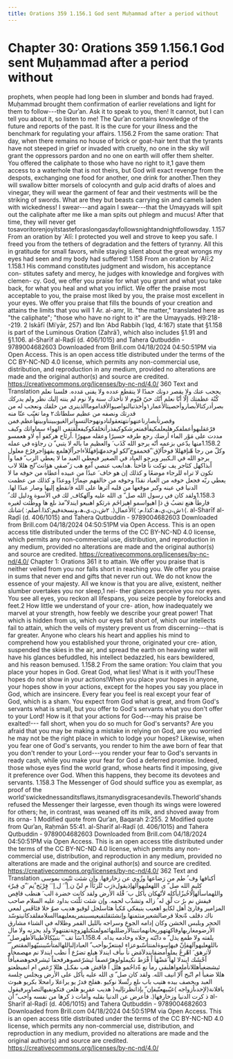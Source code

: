 ```yaml
---
title: Orations 359 1.156.1 God sent Muḥammad after a period without
---
```

# Chapter 30: Orations 359 1.156.1 God sent Muḥammad after a period without
prophets, when people had long been in slumber and bonds had frayed.
Muḥammad brought them confirmation of earlier revelations and light for
them to follow---the Qurʾan. Ask it to speak to you, then! It cannot,
but I can tell you about it, so listen to me! The Qurʾan contains
knowledge of the future and reports of the past. It is the cure for your
illness and the benchmark for regulating your affairs. 1.156.2 From the
same oration: That day, when there remains no house of brick or
goat-hair tent that the tyrants have not steeped in grief or invaded
with cruelty, no one in the sky will grant the oppressors pardon and no
one on earth will offer them shelter. You offered the caliphate to those
who have no right to it,1 gave them access to a waterhole that is not
theirs, but God will exact revenge from the despots, exchanging one food
for another, one drink for another.Then they will swallow bitter morsels
of colocynth and gulp acid drafts of aloes and vinegar, they will wear
the garment of fear and their vestments will be the striking of swords.
What are they but beasts carrying sin and camels laden with wickedness!
I swear---and again I swear---that the Umayyads will spit out the
caliphate after me like a man spits out phlegm and mucus! After that
time, they will never get
tosavoritorenjoyitstasteforaslongasdayfollowsnightandnightfollowsday.
1.157 From an oration by ʿAlī: I protected you well and strove to keep
you safe. I freed you from the tethers of degradation and the fetters of
tyranny. All this in gratitude for small favors, while staying silent
about the great wrongs my eyes had seen and my body had suffered! 1.158
From an oration by ʿAlī:2 1.158.1 His command constitutes judgment and
wisdom, his acceptance con- stitutes safety and mercy, he judges with
knowledge and forgives with clemen- cy. God, we offer you praise for
what you grant and what you take back, for what you heal and what you
inflict. We offer the praise most acceptable to you, the praise most
liked by you, the praise most excellent in your eyes. We offer you
praise that fills the bounds of your creation and attains the limits
that you will 1 Ar. al-amr, lit. "the matter," translated here as "the
caliphate"; "those who have no right to it" are the Umayyads.
Ḥ9:218--219. 2 Iskāfī (Miʿyār, 257) and Ibn ʿAbd Rabbih (ʿIqd, 4:167)
state that §1.158 is part of the Luminous Oration (Zahrāʾ), which also
includes §1.91 and §1.106. al-Sharīf al-Raḍī (d. 406/1015) and Tahera
Qutbuddin - 9789004682603 Downloaded from Brill.com 04/18/2024
04:50:51PM via Open Access. This is an open access title distributed
under the terms of the CC BY-NC-ND 4.0 license, which permits any
non-commercial use, distribution, and reproduction in any medium,
provided no alterations are made and the original author(s) and source
are credited. https://creativecommons.org/licenses/by-nc-nd/4.0/ 360
Text and Translation يحجب عنك ولا يقصر دونك حمدًا لا ينقطع عدده ولا يفنى
مَدده. فلسنا نعلم كُنْهَ عظمتك إلّا أنّا نعلم أنّك حيّ قيّوم لا تأخذك سنة ولا نوم
لم ينته إليك نظر ولم يدركك
بصرأدركتالأبصاروأحصيتالأعمار١وأخذتبالنواصيوالأقداموماالذينرى من خلقك
ونعجب له من قدرتك ونصفه من عظيم سلطانك٢ وما تغيّب عنّا منه
وقصرتأبصارناعنهوٱنتهتعقولنادونهوحالتسواترالغيوببينناوبينهأعظم.فمن
فرّغقلبهوأعملفكرهليعلمكيفأقمتعرشكوكيفذرأتخلقكوكيفعلّقتفي الهواء سماواتك
وكيف مددت على مَوْر الماء أرضك رجع طرفه حسيرًا وعقله مبهورًا .اًرئاح هركفو اًهِ
لاو هعمسو 1.158.2منها يدّعي بزعمه أنّه يرجو الله كَذَب َ والعظيمِ ما باله لا
يتبي ّ ن رجاؤه في عمله وكلّ من رجا هّنإفهللا فوخاّلإق َ ّقحمفوخ ّلكو
لوخدمهّنإفهللاَءاجراّلإهلمع يفهؤاجرفرُع معلول يرجو الله في الـكبير ويرجو
العباد في الصغير فيعطي العبد ما لا يعطي الرب ّ فما وأ اًبذاكهل كئاجر يف
نوكت نأ فاختأ .هدابعب عنصي اّمع هب رَ ّصقي هؤانث ّلج هللا لاب تكون لا تراه
للرجاء موضعًا و كذلك إن هو خاف َ عبدًا من عبيده أعطاه من خوفه ما لا يعطي
ربّه فجعل خوفه من العباد نقدًا وخوفه من خالقهم ضِمارًا ووعدًا و كذلك من عظمت
الدنيا في عينه وكبر موقعها من قلبه آثرها على الله فٱنقطع إليها وصار عبدًا
لها. 1.158.3ولقد كان في رسول الله صل ّ ى الله عليه وآلهكاف ٍ لك في
الأسوة ودليل لك ُ فارطأ هنع تضبُ ق ذإ اهيواسمو اهيزاخَم ةرثكو اهبيعو
ايندلا ّمذ ىلع ها ووطّئت لغيره ١ش،ن،ي،ھ:كذا.م: ⟩الأعمال⟨.
٢ش،ن،ي،ھ،ونسخةفيم:كذا.أصلم: ⟩شانك⟨. al-Sharīf al-Raḍī (d. 406/1015) and
Tahera Qutbuddin - 9789004682603 Downloaded from Brill.com 04/18/2024
04:50:51PM via Open Access. This is an open access title distributed
under the terms of the CC BY-NC-ND 4.0 license, which permits any
non-commercial use, distribution, and reproduction in any medium,
provided no alterations are made and the original author(s) and source
are credited. https://creativecommons.org/licenses/by-nc-nd/4.0/ Chapter
1: Orations 361 it to attain. We offer you praise that is neither veiled
from you nor falls short in reaching you. We offer you praise in sums
that never end and gifts that never run out. We do not know the essence
of your majesty. All we know is that you are alive, existent, neither
slumber overtakes you nor sleep,1 nei- ther glances perceive you nor
eyes. You see all eyes, you reckon all lifespans, you seize people by
forelocks and feet.2 How little we understand of your cre- ation, how
inadequately we marvel at your strength, how feebly we describe your
great power! That which is hidden from us, which our eyes fall short of,
which our intellects fail to attain, which the veils of mystery prevent
us from discerning---that is far greater. Anyone who clears his heart
and applies his mind to comprehend how you established your throne,
originated your cre- ation, suspended the skies in the air, and spread
the earth on heaving water will have his glances befuddled, his
intellect bedazzled, his ears bewildered, and his reason bemused.
1.158.2 From the same oration: You claim that you place your hopes in
God. Great God, what lies! What is it with you!These hopes do not show
in your actions!When you place your hopes in anyone, your hopes show in
your actions, except for the hopes you say you place in God, which are
insincere. Every fear you feel is real except your fear of God, which is
a sham. You expect from God what is great, and from God's servants what
is small, but you offer to God's servants what you don't offer to your
Lord! How is it that your actions for God---may his praise be
exalted!--- fall short, when you do so much for God's servants? Are you
afraid that you may be making a mistake in relying on God, are you
worried he may not be the right place in which to lodge your hopes?
Likewise, when you fear one of God's servants, you render to him the awe
born of fear that you don't render to your Lord---you render your fear
to God's servants in ready cash, while you make your fear for God a
deferred promise. Indeed, those whose eyes find the world grand, whose
hearts find it imposing, give it preference over God. When this happens,
they become its devotees and servants. 1.158.3 The Messenger of God
should suffice you as exemplar, as proof of the
world'swickednessanditsflaws,itsmanydisgracesandevils.Theworld'shands
refused the Messenger their largesse, even though its wings were lowered
for others; he, in contrast, was weaned off its milk, and shoved away
from its orna- 1 Modified quote from Qurʾan, Baqarah 2:255. 2 Modified
quote from Qurʾan, Raḥmān 55:41. al-Sharīf al-Raḍī (d. 406/1015) and
Tahera Qutbuddin - 9789004682603 Downloaded from Brill.com 04/18/2024
04:50:51PM via Open Access. This is an open access title distributed
under the terms of the CC BY-NC-ND 4.0 license, which permits any
non-commercial use, distribution, and reproduction in any medium,
provided no alterations are made and the original author(s) and source
are credited. https://creativecommons.org/licenses/by-nc-nd/4.0/ 362
Text and Translation أكنافها وف ُ طم من رَضاعها وزُوي عن زخارفها. وإن شئت
ثنّيت بموسى كليم الله صل ّ ى اللهعليهوآلهإذيقول﴿رَب تْلَزنَأاَ مِ ليِّ ن ِإ ِّ َ ل
ِإ َ َ فٍرْيَخ ْنِم َ ّي قِيرٌ﴾واللهماسألهإلّاخُبزًايأكله لأنّهكان يأكل ب َ قْلة
الأرض ولقد كانت خضرة الب َ هنطب قافِص فيفش نم ىرُ ت لْق له ُ زاله وتشذّب
لحمه. وإن شئت ثلّثت بداود عليه السلام صاحب المزامير وقارئ أهل لكأيو اهعيب
ينيفكي مّكيأ هئاسلجل لوقيو هديب صوُ خلا فئافَس لمعي ناك دقلف ةّنجلا
قرصالشعيرمنثمنها.وإنشئتقلتفيعيسىبنمريمعليهماالسلامفلقدكانيتوسّد الحجر
ويلبس الخشن وكان إدامه الجوع وسراجه بالليل القمر وظلاله في الشتاء مشارق
الأرضومغاربهاوفاكهتهوريحانهماتنبتالأرضللبهائمولمتكنلهزوجةتفتنهولا ولد
يحزنه ولا مال يلفته ولا طمع يذل ّ ه دابّته رجلاه وخادمه يداه. 1.158.4سَأَ
تف َ ّ بنبيّكالأطيبالأطهرصل ّ ىاللهعليهوآلهفإنّ فيهإسوةلمنتأسّىوعزاء
لمنتعزّىوأحب ّ العبادإلىاللهالمتأسّيبنبيّهوالمقتص ُ ّ لأثرهق َ اهْرِعُ
يملواًمضقايندلاَمَض نأ ىبأف ايندلا هيلع تضرُع اً نطب ايندلا نم مهصمخأو اًحْشَك
ايندلا لهأ ُمَضْهَأ اً فْرَط نكيملولوهرّغصفاً ئيشرّغصوهرقحفاً ئيشرقحوهضغبأفاً
ئيشضغبأهللانأملعواهلبقي رمأ نع ةّداحُمو هلل اً قاقش هب ىفكـل هللا رّغص ام
انميظعتو هللا ضغبأ ام انّبح اّلإ انيف الله. ولقد كان صل ّ ى الله عليه يأكل
على الأرض ويجلس جِلسة العبد ويخصف بيده هتيب باب ىلع رتِّسلا نوكيو .هفلخ فدرُ
يو يراعلا رامحلا بكريو هبوث هديب عقريو هلعن فتكونفيهالتصاويرفيقول
⟩يافلانة⟨لإحدىأزواجه ⟩غيّبيهعنّيفإن ّ يإذانظرتإليه ذ كرت الدنيا وزخارفها⟨.
فأعرض عن الدنيا بقلبه وأمات ذ كرها من نفسه وأحب ّ أن al-Sharīf al-Raḍī
(d. 406/1015) and Tahera Qutbuddin - 9789004682603 Downloaded from
Brill.com 04/18/2024 04:50:51PM via Open Access. This is an open access
title distributed under the terms of the CC BY-NC-ND 4.0 license, which
permits any non-commercial use, distribution, and reproduction in any
medium, provided no alterations are made and the original author(s) and
source are credited. https://creativecommons.org/licenses/by-nc-nd/4.0/